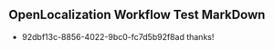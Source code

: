 ## OpenLocalization Workflow Test MarkDown
* 92dbf13c-8856-4022-9bc0-fc7d5b92f8ad thanks!

<!--HONumber=Sep16_HO1-->


